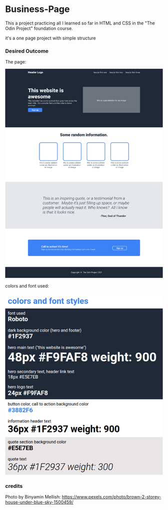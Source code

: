 # Business-Page

This a project practicing all I learned so far in HTML and CSS in the "The Odin Project" foundation course.

it's a one page project with simple structure 

### 

### Desired Outcome

The page:

![page](./assets/desired-page.png)



colors and font used:

![info](./assets/color-font.png)

### credits

Photo by Binyamin Mellish: https://www.pexels.com/photo/brown-2-storey-house-under-blue-sky-1500459/


